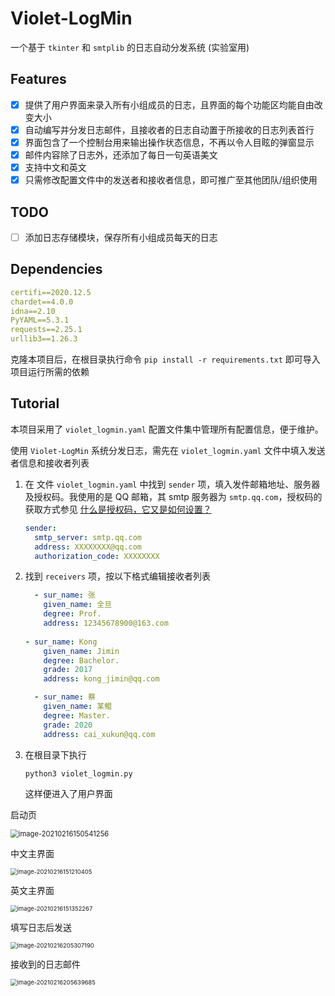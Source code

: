 # Violet-LogMin
一个基于 `tkinter` 和 `smtplib` 的日志自动分发系统 (实验室用)

## Features

- [x] 提供了用户界面来录入所有小组成员的日志，且界面的每个功能区均能自由改变大小
- [x] 自动编写并分发日志邮件，且接收者的日志自动置于所接收的日志列表首行
- [x] 界面包含了一个控制台用来输出操作状态信息，不再以令人目眩的弹窗显示
- [x] 邮件内容除了日志外，还添加了每日一句英语美文
- [x] 支持中文和英文
- [x] 只需修改配置文件中的发送者和接收者信息，即可推广至其他团队/组织使用

 ## TODO

- [ ] 添加日志存储模块，保存所有小组成员每天的日志

## Dependencies

```yaml
certifi==2020.12.5
chardet==4.0.0
idna==2.10
PyYAML==5.3.1
requests==2.25.1
urllib3==1.26.3
```

克隆本项目后，在根目录执行命令 `pip install -r requirements.txt` 即可导入项目运行所需的依赖

## Tutorial

本项目采用了 `violet_logmin.yaml` 配置文件集中管理所有配置信息，便于维护。

使用 `Violet-LogMin` 系统分发日志，需先在 `violet_logmin.yaml` 文件中填入发送者信息和接收者列表



1. 在 文件 `violet_logmin.yaml` 中找到 `sender` 项，填入发件邮箱地址、服务器及授权码。我使用的是 QQ 邮箱，其 smtp 服务器为 `smtp.qq.com`，授权码的获取方式参见 [什么是授权码，它又是如何设置？]( https://service.mail.qq.com/cgi-bin/help?subtype=1&id=28&no=1001256)

   ```yaml
   sender:
     smtp_server: smtp.qq.com
     address: XXXXXXXX@qq.com
     authorization_code: XXXXXXXX
   ```

2. 找到 `receivers` 项，按以下格式编辑接收者列表

   ```yaml
     - sur_name: 张
       given_name: 全旦
       degree: Prof.
       address: 12345678900@163.com
       
   - sur_name: Kong
       given_name: Jimin
       degree: Bachelor.
       grade: 2017
       address: kong_jimin@qq.com
   
     - sur_name: 蔡
       given_name: 某鲲
       degree: Master.
       grade: 2020
       address: cai_xukun@qq.com
   ```

3. 在根目录下执行

   ```bash
   python3 violet_logmin.py
   ```

   这样便进入了用户界面

 

启动页

<img src="https://gitee.com/The-MinGo/MinGoBlog-Image/raw/master/Violet-LogMin//image-20210216150541256.png" alt="image-20210216150541256" style="zoom: 80%;" />

中文主界面

<img src="https://gitee.com/The-MinGo/MinGoBlog-Image/raw/master/Violet-LogMin//image-20210216151210405.png" alt="image-20210216151210405" style="zoom: 67%;" />

英文主界面

<img src="https://gitee.com/The-MinGo/MinGoBlog-Image/raw/master/Violet-LogMin//image-20210216151352267.png" alt="image-20210216151352267" style="zoom:67%;" />

填写日志后发送

<img src="https://gitee.com/The-MinGo/MinGoBlog-Image/raw/master/Violet-LogMin//image-20210216205307190.png" alt="image-20210216205307190" style="zoom:67%;" />

接收到的日志邮件

<img src="https://gitee.com/The-MinGo/MinGoBlog-Image/raw/master/Violet-LogMin//image-20210216205639685.png" alt="image-20210216205639685" style="zoom: 67%;" />
